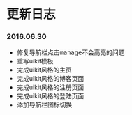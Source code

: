 # 更新日志

### 2016.06.30
- 修复导航栏点击<kbd>manage</kbd>不会高亮的问题
- 重写uikit模板
- 完成uikit风格的主页
- 完成uikit风格的博客页面
- 完成uikit风格的注册页面
- 完成uikit风格的登陆页面
- 添加导航栏图标切换
